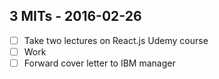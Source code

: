 ## 3 MITs - 2016-02-26

- [ ] Take two lectures on React.js Udemy course
- [ ] Work 
- [ ] Forward cover letter to IBM manager
